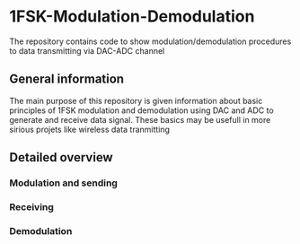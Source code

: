 # 1FSK-Modulation-Demodulation
The repository contains code to show modulation/demodulation procedures to data transmitting via DAC-ADC channel

## General information
The main purpose of this repository is given information about basic principles of 1FSK modulation and demodulation using DAC and ADC to generate and receive data signal. These basics may be usefull in more sirious projets like wireless data tranmitting

## Detailed overview

### Modulation and sending

### Receiving

### Demodulation
